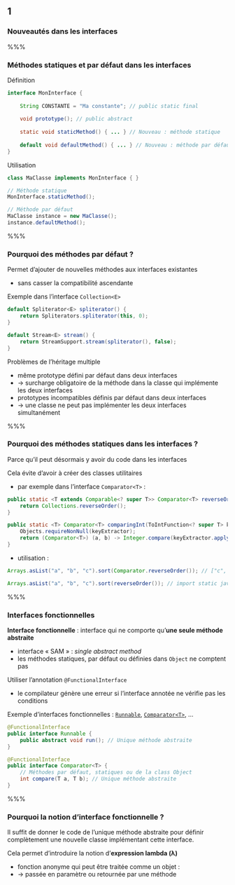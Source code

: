 <!-- .slide: data-background-image="images/java-cup.svg" data-background-size="400px" class="chapter" -->
## 1
### Nouveautés dans les interfaces


%%%


<!-- .slide: class="slide" data-background-image="images/java-cup.svg" data-background-size="400px" -->
### Méthodes statiques et par défaut dans les interfaces

Définition

```java
interface MonInterface {
 
	String CONSTANTE = "Ma constante"; // public static final
	
	void prototype(); // public abstract
	
	static void staticMethod() { ... } // Nouveau : méthode statique
	
	default void defaultMethod() { ... } // Nouveau : méthode par défaut
}
```

Utilisation

```java
class MaClasse implements MonInterface { }

// Méthode statique
MonInterface.staticMethod();

// Méthode par défaut
MaClasse instance = new MaClasse();
instance.defaultMethod();
```


%%%


<!-- .slide: class="slide" data-background-image="images/java-cup.svg" data-background-size="400px" -->
### Pourquoi des méthodes par défaut ?

Permet d’ajouter de nouvelles méthodes aux interfaces existantes
 - sans casser la compatibilité ascendante

Exemple dans l’interface `Collection<E>`
```java
default Spliterator<E> spliterator() {
	return Spliterators.spliterator(this, 0);
}

default Stream<E> stream() {
	return StreamSupport.stream(spliterator(), false);
}
```

<!-- .element: class="icon warn" -->Problèmes de l’héritage multiple
 - même prototype défini par défaut dans deux interfaces
  - &rarr; surcharge obligatoire de la méthode dans la classe qui implémente les deux interfaces
 - prototypes incompatibles définis par défaut dans deux interfaces
  - &rarr; une classe ne peut pas implémenter les deux interfaces simultanément


%%%


<!-- .slide: class="slide" data-background-image="images/java-cup.svg" data-background-size="400px" -->
### Pourquoi des méthodes statiques dans les interfaces ?

Parce qu’il peut désormais y avoir du code dans les interfaces

Cela évite d’avoir à créer des classes utilitaires
 - par exemple dans l’interface `Comparator<T>` :

```java
public static <T extends Comparable<? super T>> Comparator<T> reverseOrder() {
	return Collections.reverseOrder();
}

public static <T> Comparator<T> comparingInt(ToIntFunction<? super T> keyExtractor) {
	Objects.requireNonNull(keyExtractor);
	return (Comparator<T>) (a, b) -> Integer.compare(keyExtractor.applyAsInt(a), keyExtractor.applyAsInt(b));
}    
```

 - utilisation :

```java
Arrays.asList("a", "b", "c").sort(Comparator.reverseOrder()); // ["c", "b", "a"]

Arrays.asList("a", "b", "c").sort(reverseOrder()); // import static java.util.Comparator.* 
```


%%%


<!-- .slide: class="slide" data-background-image="images/java-cup.svg" data-background-size="400px" -->
### Interfaces fonctionnelles

**Interface fonctionnelle** : interface qui ne comporte qu’**une seule méthode abstraite**
 - interface « SAM » : *single abstract method*
 - les méthodes statiques, par défaut ou définies dans `Object` ne comptent pas

Utiliser l’annotation `@FunctionalInterface`
 - le compilateur génère une erreur si l’interface annotée ne vérifie pas les conditions

Exemple d’interfaces fonctionnelles : [`Runnable`](https://docs.oracle.com/javase/8/docs/api/java/lang/Runnable.html), [`Comparator<T>`](https://docs.oracle.com/javase/8/docs/api/java/util/Comparator.html), &hellip;
```java
@FunctionalInterface
public interface Runnable {
	public abstract void run(); // Unique méthode abstraite
}

@FunctionalInterface
public interface Comparator<T> {
	// Méthodes par défaut, statiques ou de la class Object
	int compare(T a, T b); // Unique méthode abstraite
}
```


%%%


<!-- .slide: class="slide" data-background-image="images/java-cup.svg" data-background-size="400px" -->
### Pourquoi la notion d’interface fonctionnelle ?

<!-- .element: class="icon idea" -->Il suffit de donner le code de l’unique méthode abstraite pour définir complètement une nouvelle classe implémentant cette interface.

Cela permet d’introduire la notion d’**expression lambda (&lambda;)**
 - fonction anonyme qui peut être traitée comme un objet :
  - &rarr; passée en paramètre ou retournée par une méthode